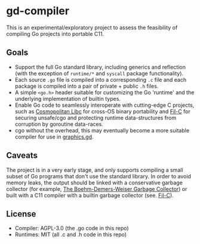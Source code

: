 # gd-compiler
This is an experimental/exploratory project to assess the feasibility of compiling
Go projects into portable C11.

## Goals
- Support the full Go standard library, including generics and reflection
  (with the exception of `runtime/*` and `syscall` package functionality).
- Each source `.go` file is compiled into a corresponding `.c` file and each package
  is compiled into a pair of private + public `.h` files.
- A simple `<go.h>` header suitable for customizing the Go 'runtime' and the
  underlying implementation of builtin types.
- Enable Go code to seamlessly interoperate with cutting-edge C projects, such as
  [Cosmopolitan Libc](https://justine.lol/cosmopolitan/index.html) for cross-OS
  binary portability and [Fil-C](https://fil-c.org/) for securing unsafe/cgo and
  protecting runtime data-structures from corruption by goroutine data-races.
- cgo without the overhead, this may eventually become a more suitable compiler for
  use in [graphics.gd](https://graphics.gd).

## Caveats
The project is in a very early stage, and only supports compiling a small subset
of Go programs that don't use the standard library. In order to avoid memory leaks,
the output should be linked with a conservative garbage collector (for example,
[The Boehm-Demers-Weiser Garbage Collector](https://www.hboehm.info/gc/)) or built
with a C11 compiler with a builtin garbage collector (see. [Fil-C](https://fil-c.org/)).

## License
- Compiler: AGPL-3.0 (the .go code in this repo)
- Runtimes: MIT (all .c and .h code in this repo)
